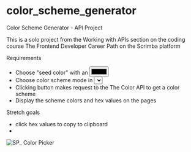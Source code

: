 # color_scheme_generator

Color Scheme Generator - API Project

This is a solo project from the Working with APIs section on the coding course The Frontend Developer Career Path on the Scrimba platform

Requirements

- Choose "seed color" with an <input type="color">
- Choose color scheme mode in <select> box
- Clicking button makes request to the The Color API to get a color scheme
- Display the scheme colors and hex values on the pages

Stretch goals

- click hex values to copy to clipboard
- 
![SP_ Color Picker](https://github.com/user-attachments/assets/a5e300a4-5c87-4951-a6d3-9a2c380e9ab1)
